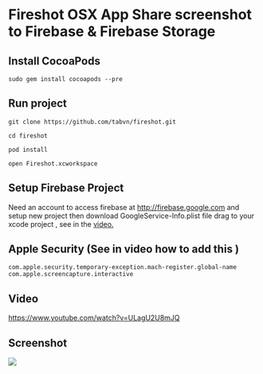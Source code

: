 # Fireshot OSX App Share screenshot to Firebase & Firebase Storage

## Install CocoaPods

```
sudo gem install cocoapods --pre
```

## Run project

```
git clone https://github.com/tabvn/fireshot.git
```
```
cd fireshot
```

```
pod install
```

```
open Fireshot.xcworkspace
```

## Setup Firebase Project

Need an account to access firebase at http://firebase.google.com and setup new project then download GoogleService-Info.plist file drag to your xcode project , see in the <a href="https://www.youtube.com/watch?v=ULagU2U8mJQ">video.</a>

## Apple Security (See in video how to add this )

```
com.apple.security.temporary-exception.mach-register.global-name
com.apple.screencapture.interactive
```

## Video

https://www.youtube.com/watch?v=ULagU2U8mJQ

## Screenshot

<img src="https://raw.githubusercontent.com/tabvn/fireshot/master/screen.png" />
